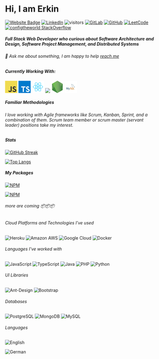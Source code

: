 # Hi, I am Erkin

[![Website Badge](https://img.shields.io/static/v1?label=website&message=configtheworld&color=181717)](https://configtheworld.github.io/erkinture/)
[![LinkedIn](https://img.shields.io/static/v1?label=LinkedIn&message=Erkin&color=181717)](https://www.linkedin.com/in/erkin-berk-t%C3%BCre-76ab60163/)
![visitors](https://visitor-badge.laobi.icu/badge?page_id=8312c96&right_color=#575757)
[![GitLab](https://img.shields.io/badge/-GitLab-181717?style=flat&logo=gitlab)](https://gitlab.com/erkinture)
[![GitHub](https://img.shields.io/badge/-GitHub-181717?style=flat&logo=github)](https://github.com/configtheworld)
[![LeetCode](https://img.shields.io/badge/LeetCode-000000?style=flat&logo=LeetCode&logoColor=#d16c06)](https://leetcode.com/configtheworld/)
[![configtheworld StackOverflow](https://stackoverflow-badge.vercel.app/?userID=13969786)](https://stackoverflow.com/users/13969786/configtheworld)

##### Full Stack Web Developer who curious about Software Architecture and Design, Software Project Management, and Distributed Systems

###### 💬 Ask me about something, I am happy to help [reach me](mailto:configtheworld@gmail.com)

##### Currently Working With:
<code><img height="40" src="https://raw.githubusercontent.com/github/explore/80688e429a7d4ef2fca1e82350fe8e3517d3494d/topics/javascript/javascript.png"></code>
<code><img height="40" src="https://raw.githubusercontent.com/github/explore/80688e429a7d4ef2fca1e82350fe8e3517d3494d/topics/typescript/typescript.png"></code>
<code><img height="40" src="https://raw.githubusercontent.com/github/explore/80688e429a7d4ef2fca1e82350fe8e3517d3494d/topics/react/react.png"></code>
<code><img height="40" src="https://encrypted-tbn0.gstatic.com/images?q=tbn:ANd9GcRT1PKsfJXnxOqnTRiIZ8VcdJDYBXD-qZnnpw&usqp=CAU"></code>
<code><img height="40" src="https://raw.githubusercontent.com/github/explore/80688e429a7d4ef2fca1e82350fe8e3517d3494d/topics/nodejs/nodejs.png"></code>
<code><img height="40" src="https://raw.githubusercontent.com/github/explore/80688e429a7d4ef2fca1e82350fe8e3517d3494d/topics/mysql/mysql.png"></code>

##### Familiar Methodologies
###### I love working with Agile frameworks like Scrum, Kanban, Sprint, and a combination of them. Scrum team member or scrum master (servant leader) positions take my interest.

##### Stats
[![GitHub Streak](http://github-readme-streak-stats.herokuapp.com?user=configtheworld&theme=soft-green&hide_border=true&background=22272E&fire=FB8C00&currStreakNum=00DC4D&currStreakLabel=f0f0f0&sideLabels=f0f0f0&dates=777777&ring=786ADD&stroke=FB8C00)](https://github.com/configtheworld)

[![Top Langs](https://github-readme-stats.vercel.app/api/top-langs/?username=configtheworld&hide=TSQL&langs_count=5&card_width=430&theme=discord_old_blurple&layout=compact&hide_border=true)](https://github.com/configtheworld)

##### My Packages
[![NPM](https://nodei.co/npm/indexed-object-to-array.png?downloads=true)](https://www.npmjs.com/package/indexed-object-to-array)

[![NPM](https://nodei.co/npm/vue3-otp-input-field.png?downloads=true)](https://www.npmjs.com/package/vue3-otp-input-field)
###### more are coming 📦📦📦
<!---
##### ⚡ Languages & Technologies
<code><img height="30" width="30" src="https://cdn.worldvectorlogo.com/logos/nodejs-icon.svg"></code>
<code><img height="30" width="30" src="https://raw.githubusercontent.com/github/explore/80688e429a7d4ef2fca1e82350fe8e3517d3494d/topics/javascript/javascript.png"></code>
<code><img height="30" width="30" src="https://raw.githubusercontent.com/github/explore/80688e429a7d4ef2fca1e82350fe8e3517d3494d/topics/typescript/typescript.png"></code>
<code><img height="30" width="30" src="https://raw.githubusercontent.com/github/explore/80688e429a7d4ef2fca1e82350fe8e3517d3494d/topics/react/react.png"></code>
<code><img height="30" width="30" src="https://upload.wikimedia.org/wikipedia/commons/thumb/3/3f/Git_icon.svg/1024px-Git_icon.svg.png"></code>
<code><img height="30" width="30" src="https://raw.githubusercontent.com/github/explore/80688e429a7d4ef2fca1e82350fe8e3517d3494d/topics/github-api/github-api.png"></code>
<code><img height="30" width="30" src="https://cdn.worldvectorlogo.com/logos/postgresql.svg"></code>
<code><img height="30" width="30" src="https://raw.githubusercontent.com/reduxjs/redux/master/logo/logo.png"></code>
<code><img height="30" width="30" src="https://encrypted-tbn0.gstatic.com/images?q=tbn:ANd9GcRT1PKsfJXnxOqnTRiIZ8VcdJDYBXD-qZnnpw&usqp=CAU"></code>
<code><img height="30" width="30" src="https://upload.wikimedia.org/wikipedia/commons/a/ab/Linux_Logo_in_Linux_Libertine_Font.svg"></code>
<code><img height="30" width="30" src="https://cdn.iconscout.com/icon/free/png-512/mongodb-3-1175138.png"></code>
<code><img height="30" width="30" src="https://raw.githubusercontent.com/github/explore/80688e429a7d4ef2fca1e82350fe8e3517d3494d/topics/mysql/mysql.png"></code> -->

###### Cloud Platforms and Technologies I've used
![Heroku](https://img.shields.io/badge/-Heroku-181717?style=flat&logo=heroku)
![Amazon AWS](https://img.shields.io/badge/Amazon%20AWS-181717?style=flat&logo=amazon-aws)
![Google Cloud](https://img.shields.io/badge/Google%20Cloud-181717?style=flat&logo=google-cloud)
![Docker](https://img.shields.io/badge/-Docker-181717?style=flat&logo=docker)
###### Languages I've worked with
![JavaScript](https://img.shields.io/badge/-JavaScript-181717?style=flat&logo=javascript)
![TypeScript](https://img.shields.io/badge/-TypeScript-181717?style=flat&logo=typescript)
![Java](https://img.shields.io/badge/-java-181717?style=flat&logo=java)
![PHP](https://img.shields.io/badge/PHP-181717?style=flat&logo=php&logoColor=white)
![Python](https://img.shields.io/badge/Python-181717?style=flat&logo=python&logoColor=white)
###### UI Libraries 
![Ant-Design](https://img.shields.io/badge/-AntDesign-181717?style=flat&logo=ant-design&logoColor=red)
![Bootstrap](https://img.shields.io/badge/-Bootstrap-181717?style=flat&logo=bootstrap)
###### Databases
![PostgreSQL](https://img.shields.io/badge/-PostgreSQL-181717?style=flat&logo=postgresql)
![MongoDB](https://img.shields.io/badge/-MongoDB-181717?style=flat&logo=mongodb)
![MySQL](https://img.shields.io/badge/-MySQL-181717?style=flat&logo=mysql)


###### Languages
![English](https://img.shields.io/badge/IELTS%20--%20Academic-Overall%206.5-red)

![German](https://img.shields.io/badge/German-Elementary%20(progressing)-yellow)



<!---[![configtheworld's github activity graph](https://activity-graph.herokuapp.com/graph?username=configtheworld&theme=github-light)](https://github.com/configtheworld) -->

